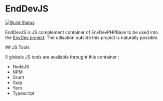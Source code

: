 # EndDevJS

[![Build Status](https://travis-ci.org/vfalies/EnvDevJS.svg?branch=master)](https://travis-ci.org/vfalies/EnvDevJS)

EndDevJS is JS complement container of EnvDevPHPBase to be used into the [EnvDev project](https://vfac.fr/projects/envdev).
The utlisation outside this project is naturally possible.

## JS Tools

5 globals JS tools are available throught this container :

- NodeJS
- NPM
- Grunt
- Gulp
- Yarn
- Typescript